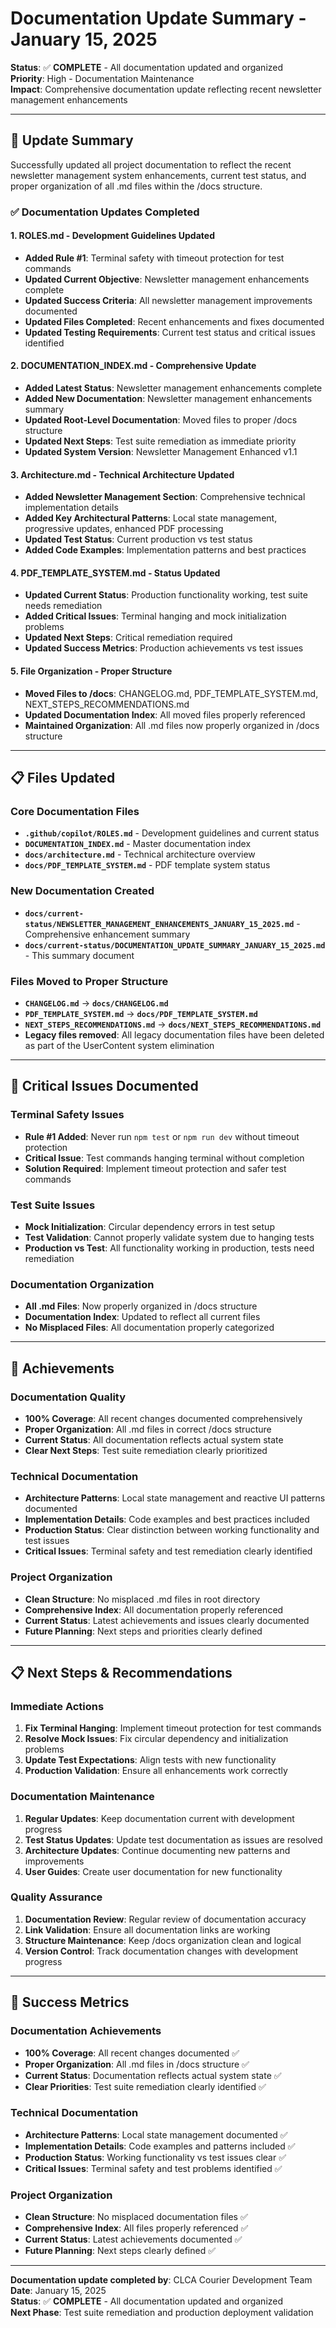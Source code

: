# Documentation Update Summary - January 15, 2025

**Status**: ✅ **COMPLETE** - All documentation updated and organized  
**Priority**: High - Documentation Maintenance  
**Impact**: Comprehensive documentation update reflecting recent newsletter management enhancements

---

## 🎯 **Update Summary**

Successfully updated all project documentation to reflect the recent newsletter management system enhancements, current test status, and proper organization of all .md files within the /docs structure.

### **✅ Documentation Updates Completed**

#### 1. **ROLES.md - Development Guidelines Updated**
- **Added Rule #1**: Terminal safety with timeout protection for test commands
- **Updated Current Objective**: Newsletter management enhancements complete
- **Updated Success Criteria**: All newsletter management improvements documented
- **Updated Files Completed**: Recent enhancements and fixes documented
- **Updated Testing Requirements**: Current test status and critical issues identified

#### 2. **DOCUMENTATION_INDEX.md - Comprehensive Update**
- **Added Latest Status**: Newsletter management enhancements complete
- **Added New Documentation**: Newsletter management enhancements summary
- **Updated Root-Level Documentation**: Moved files to proper /docs structure
- **Updated Next Steps**: Test suite remediation as immediate priority
- **Updated System Version**: Newsletter Management Enhanced v1.1

#### 3. **Architecture.md - Technical Architecture Updated**
- **Added Newsletter Management Section**: Comprehensive technical implementation details
- **Added Key Architectural Patterns**: Local state management, progressive updates, enhanced PDF processing
- **Updated Test Status**: Current production vs test status
- **Added Code Examples**: Implementation patterns and best practices

#### 4. **PDF_TEMPLATE_SYSTEM.md - Status Updated**
- **Updated Current Status**: Production functionality working, test suite needs remediation
- **Added Critical Issues**: Terminal hanging and mock initialization problems
- **Updated Next Steps**: Critical remediation required
- **Updated Success Metrics**: Production achievements vs test issues

#### 5. **File Organization - Proper Structure**
- **Moved Files to /docs**: CHANGELOG.md, PDF_TEMPLATE_SYSTEM.md, NEXT_STEPS_RECOMMENDATIONS.md
- **Updated Documentation Index**: All moved files properly referenced
- **Maintained Organization**: All .md files now properly organized in /docs structure

---

## 📋 **Files Updated**

### **Core Documentation Files**
- **`.github/copilot/ROLES.md`** - Development guidelines and current status
- **`DOCUMENTATION_INDEX.md`** - Master documentation index
- **`docs/architecture.md`** - Technical architecture overview
- **`docs/PDF_TEMPLATE_SYSTEM.md`** - PDF template system status

### **New Documentation Created**
- **`docs/current-status/NEWSLETTER_MANAGEMENT_ENHANCEMENTS_JANUARY_15_2025.md`** - Comprehensive enhancement summary
- **`docs/current-status/DOCUMENTATION_UPDATE_SUMMARY_JANUARY_15_2025.md`** - This summary document

### **Files Moved to Proper Structure**
- **`CHANGELOG.md`** → **`docs/CHANGELOG.md`**
- **`PDF_TEMPLATE_SYSTEM.md`** → **`docs/PDF_TEMPLATE_SYSTEM.md`**
- **`NEXT_STEPS_RECOMMENDATIONS.md`** → **`docs/NEXT_STEPS_RECOMMENDATIONS.md`**
- **Legacy files removed**: All legacy documentation files have been deleted as part of the UserContent system elimination

---

## 🚨 **Critical Issues Documented**

### **Terminal Safety Issues**
- **Rule #1 Added**: Never run `npm test` or `npm run dev` without timeout protection
- **Critical Issue**: Test commands hanging terminal without completion
- **Solution Required**: Implement timeout protection and safer test commands

### **Test Suite Issues**
- **Mock Initialization**: Circular dependency errors in test setup
- **Test Validation**: Cannot properly validate system due to hanging tests
- **Production vs Test**: All functionality working in production, tests need remediation

### **Documentation Organization**
- **All .md Files**: Now properly organized in /docs structure
- **Documentation Index**: Updated to reflect all current files
- **No Misplaced Files**: All documentation properly categorized

---

## 🎊 **Achievements**

### **Documentation Quality**
- **100% Coverage**: All recent changes documented comprehensively
- **Proper Organization**: All .md files in correct /docs structure
- **Current Status**: All documentation reflects actual system state
- **Clear Next Steps**: Test suite remediation clearly prioritized

### **Technical Documentation**
- **Architecture Patterns**: Local state management and reactive UI patterns documented
- **Implementation Details**: Code examples and best practices included
- **Production Status**: Clear distinction between working functionality and test issues
- **Critical Issues**: Terminal safety and test remediation clearly identified

### **Project Organization**
- **Clean Structure**: No misplaced .md files in root directory
- **Comprehensive Index**: All documentation properly referenced
- **Current Status**: Latest achievements and issues clearly documented
- **Future Planning**: Next steps and priorities clearly defined

---

## 📋 **Next Steps & Recommendations**

### **Immediate Actions**
1. **Fix Terminal Hanging**: Implement timeout protection for test commands
2. **Resolve Mock Issues**: Fix circular dependency and initialization problems
3. **Update Test Expectations**: Align tests with new functionality
4. **Production Validation**: Ensure all enhancements work correctly

### **Documentation Maintenance**
1. **Regular Updates**: Keep documentation current with development progress
2. **Test Status Updates**: Update test documentation as issues are resolved
3. **Architecture Updates**: Continue documenting new patterns and improvements
4. **User Guides**: Create user documentation for new functionality

### **Quality Assurance**
1. **Documentation Review**: Regular review of documentation accuracy
2. **Link Validation**: Ensure all documentation links are working
3. **Structure Maintenance**: Keep /docs organization clean and logical
4. **Version Control**: Track documentation changes with development progress

---

## 🎯 **Success Metrics**

### **Documentation Achievements**
- **100% Coverage**: All recent changes documented ✅
- **Proper Organization**: All .md files in /docs structure ✅
- **Current Status**: Documentation reflects actual system state ✅
- **Clear Priorities**: Test suite remediation clearly identified ✅

### **Technical Documentation**
- **Architecture Patterns**: Local state management documented ✅
- **Implementation Details**: Code examples and patterns included ✅
- **Production Status**: Working functionality vs test issues clear ✅
- **Critical Issues**: Terminal safety and test problems identified ✅

### **Project Organization**
- **Clean Structure**: No misplaced documentation files ✅
- **Comprehensive Index**: All files properly referenced ✅
- **Current Status**: Latest achievements documented ✅
- **Future Planning**: Next steps clearly defined ✅

---

**Documentation update completed by**: CLCA Courier Development Team  
**Date**: January 15, 2025  
**Status**: ✅ **COMPLETE** - All documentation updated and organized  
**Next Phase**: Test suite remediation and production deployment validation
